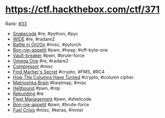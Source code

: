 # https://ctf.hackthebox.com/ctf/371

Rank: [#33](https://ctftime.org/event/1639)

- [Snakecode](rev_snakecode.md) #re, #python, #pyc
- [WIDE](rev_wide.md) #re, #radare2
- [Battle in OrI/On](battle_in_orion.md) #misc, #pytorch
- [Bon-nie-appetit](bon_nie_appetit.md) #pwn, #heap, #off-byte-one
- [Vault-breaker](Vault-breaker.md) #pwn, #brute-force
- [Omega One](rev_omega_one.md) #re, #radare2
- [Compressor](compressor.md) #misc
- [Find Marher's Secret](find_marhers_secret.md) #crypto, #FMS, #RC4
- [How The Columns Have Turned](how_the_columns_have_turned.md) #crypto, #column cipher
- [Matrioshka Brain](matrioshka_brain.md) #heatmap, #misc
- [Hellbound](hellhound.md) #pwn, #rop
- [Rebuilding](rev_rebuilding.md) #re
- [Fleet Management](fleet_management.md) #pwn, #shellcode
- [Bon-nie-appetit](trick_or_deal.md) #pwn, #brute-force
- [Fuel Crisis](fuel_crisis.md) #misc, #keras, #mnist

